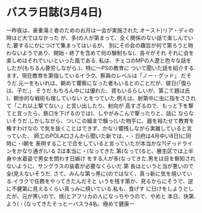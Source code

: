 # バスラ日誌(3月4日)

一昨夜は、豪重滝ミ者のためのお月は一会が実施された.オースト)リア・ディの時はど大ではなかった
が、多(の人が第まって、全く関係のない話で楽しんでいた.要するにかにつけて集まってはいるが、
別にその会の趣旨が何で第ろうと物わないようであり、開始・終了を含めて何の験制もな(、各々がそれ
それに会を楽しめはそれでいいといった風である.
私は、チェコのMPの人遼と色々な話をしたが(もちるん薈労しながら.)、特に一PSの教育に
ついて聞いた話を紹介する.ます、現在教育を第強しているイラク、察員のレベルは「ノー・グッド」
だそうだ.元ーをもいれは、朝めて響察になった者もいるとのことだが、彼日(「復らは、子だ.」
そうだ.もちろん中には優れた、資もいるらしいが、第こて題は氏(、朝歩的な戦術も理していない
とをつていた.例えは、射第中に虫に指をさされて「これ以上撃てない.」と言い出したり、射向が
高すざるので、もっと下を撃てと言ったら、鉄口を下げるのでは(、しやがみこんで撃ったりと、話に
ならないそうだ.しかしながら、ついこの細まで験っ(いた物手に、器を裕たせて教育を権すわけなの
で気を抜くことはできず、かなリ響残しながら実雑していると言っていた、
師工のPOLA口さんから聞いた新では、・・日府は4月中い8日)に同時に・i朝を
表明することで合をしていると言っていたが本当かな?(デっドラインをかなり通ぎ(いる
2は本当に・(なってきた.第(なって(ると、層生区では上半身や水着姿で男女を問わす日嫉け
をする人が多(なってきた.男をは目を察知されないように、サングラスの装着が必要なくらいだ.第
長はといラと当が悪いので全(見えないそうだ.
さて、みんな第っ黒に(のではなく、真っ新に気を焼いている.イラクで任務をやってきたんだそと
いうを残す第か、見るからにそうで、逆に不健第に見えるくらい真っみに焼いている.私も、食げす
に日けをしようとしたが、元が黒いので、焼(とアフリカの人になっちやラので、やめと
本日、快第.よう(・(なってきたそっとーバスラ4名、極めて健康ー
